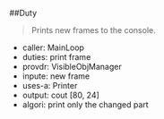 ##Duty
> Prints new frames to the console. 

* caller: MainLoop
* duties: print frame
* provdr: VisibleObjManager
* inpute: new frame
* uses-a: Printer
* output: cout [80, 24]
* algori: print only the changed part
